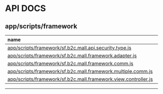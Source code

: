 API DOCS
===
app/scripts/framework
---
name | overview
:-- | :--
[app/scripts/framework/sf.b2c.mall.api.security.type.js](app/scripts/framework/sf.b2c.mall.api.security.type.md) | 
[app/scripts/framework/sf.b2c.mall.framework.adapter.js](app/scripts/framework/sf.b2c.mall.framework.adapter.md) | 
[app/scripts/framework/sf.b2c.mall.framework.comm.js](app/scripts/framework/sf.b2c.mall.framework.comm.md) | 
[app/scripts/framework/sf.b2c.mall.framework.multiple.comm.js](app/scripts/framework/sf.b2c.mall.framework.multiple.comm.md) | 
[app/scripts/framework/sf.b2c.mall.framework.view.controller.js](app/scripts/framework/sf.b2c.mall.framework.view.controller.md) | 
- - -

